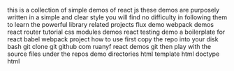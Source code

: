 this is a collection of simple demos of react js these demos are purposely written in a simple and clear style you will find no difficulty in following them to learn the powerful library related projects flux demo webpack demos react router tutorial css modules demos react testing demo a boilerplate for react babel webpack project how to use first copy the repo into your disk bash git clone git github com ruanyf react demos git then play with the source files under the repos demo directories html template html doctype html